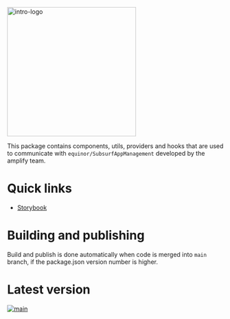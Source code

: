 
<img alt="intro-logo" src="https://raw.githubusercontent.com/equinor/amplify-components/main/static/amplify_logo.png" width="300px" />

This package contains components, utils, providers and hooks that are used to communicate with `equinor/SubsurfAppManagement` developed by the amplify team.


# Quick links
- [Storybook](https://subsurface-management-storybook.app.radix.equinor.com/)

# Building and publishing 

Build and publish is done automatically when code is merged into `main` branch, if the package.json version number is higher.

# Latest version
[![main](https://img.shields.io/npm/v/@equinor/subsurface-app-management?color=%23c3f3d2&label=%40equinor%2Fsubsurface-app-management&logo=npm&)](https://www.npmjs.com/package/@equinor/amplify-components)